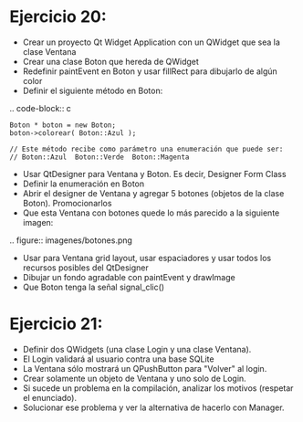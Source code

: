 Ejercicio 20:
=============
 
- Crear un proyecto Qt Widget Application con un QWidget que sea la clase Ventana
- Crear una clase Boton que hereda de QWidget
- Redefinir paintEvent en Boton y usar fillRect para dibujarlo de algún color
- Definir el siguiente método en Boton:

.. code-block:: c

	Boton * boton = new Boton;
	boton->colorear( Boton::Azul );

	// Este método recibe como parámetro una enumeración que puede ser:
	// Boton::Azul  Boton::Verde  Boton::Magenta

- Usar QtDesigner para Ventana y Boton. Es decir, Designer Form Class
- Definir la enumeración en Boton
- Abrir el designer de Ventana y agregar 5 botones (objetos de la clase Boton). Promocionarlos
- Que esta Ventana con botones quede lo más parecido a la siguiente imagen:

.. figure:: imagenes/botones.png

- Usar para Ventana grid layout, usar espaciadores y usar todos los recursos posibles del QtDesigner
- Dibujar un fondo agradable con paintEvent y drawImage
- Que Boton tenga la señal signal_clic()



Ejercicio 21:
=============

- Definir dos QWidgets (una clase Login y una clase Ventana).
- El Login validará al usuario contra una base SQLite
- La Ventana sólo mostrará un QPushButton para "Volver" al login.
- Crear solamente un objeto de Ventana y uno solo de Login.
- Si sucede un problema en la compilación, analizar los motivos (respetar el enunciado).
- Solucionar ese problema y ver la alternativa de hacerlo con Manager.